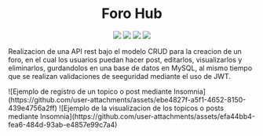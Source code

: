 <h1 align="center"> Foro Hub </h1>
<p align="center">
   <img src="https://img.shields.io/badge/STATUS-FINALIZADO-white">
  <img src="https://img.shields.io/badge/Language-JAVA-blue">
  <img src="https://img.shields.io/badge/Application-Spring Boot-green">
  <img src="https://img.shields.io/badge/DataBase-SQL-orange">
</p>
<p>
  Realizacion de una API rest bajo el modelo CRUD para la creacion de un foro,
  en el cual los usuarios puedan hacer post, editarlos, visualizarlos y eliminarlos,
  gurdandolos en una base de datos en MySQL, al mismo tiempo que se realizan validaciones 
  de seeguridad mediante el uso de JWT.
</p>
![Ejemplo de registro de un topico o post mediante Insomnia](https://github.com/user-attachments/assets/ebe4827f-a5f1-4652-8150-439e4756a2ff)
![Ejemplo de la visualizacion de los topicos o posts mediante Insomnia](https://github.com/user-attachments/assets/efa44bb4-fea6-484d-93ab-e4857e99c7a4)

